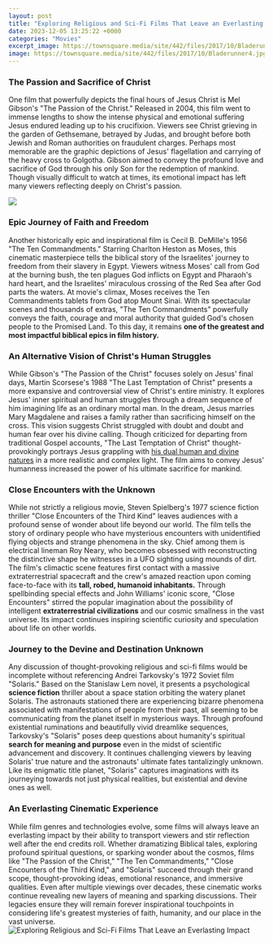 ```yaml
---
layout: post
title: "Exploring Religious and Sci-Fi Films That Leave an Everlasting Impact"
date: 2023-12-05 13:25:22 +0000
categories: "Movies"
excerpt_image: https://townsquare.media/site/442/files/2017/10/Bladerunner4.jpg?w=980&amp;q=75
image: https://townsquare.media/site/442/files/2017/10/Bladerunner4.jpg?w=980&amp;q=75
---
```


### The Passion and Sacrifice of Christ 
One film that powerfully depicts the final hours of Jesus Christ is Mel Gibson's "The Passion of the Christ." Released in 2004, this film went to immense lengths to show the intense physical and emotional suffering Jesus endured leading up to his crucifixion. Viewers see Christ grieving in the garden of Gethsemane, betrayed by Judas, and brought before both Jewish and Roman authorities on fraudulent charges. Perhaps most memorable are the graphic depictions of Jesus' flagellation and carrying of the heavy cross to Golgotha. Gibson aimed to convey the profound love and sacrifice of God through his only Son for the redemption of mankind. Though visually difficult to watch at times,  its emotional impact has left many viewers reflecting deeply on Christ's passion.

![](https://i.swncdn.com/media/800w/via/22638-dune-alon-amir-warner-brothers.jpg)
### Epic Journey of Faith and Freedom  
Another historically epic and inspirational film is Cecil B. DeMille's 1956 "The Ten Commandments." Starring Charlton Heston as Moses, this cinematic masterpiece tells the biblical story of the Israelites' journey to freedom from their slavery in Egypt. Viewers witness Moses' call from God at the burning bush, the ten plagues God inflicts on Egypt and Pharaoh's hard heart, and the Israelites' miraculous crossing of the Red Sea after God parts the waters. At movie's climax, Moses receives the Ten Commandments tablets from God atop Mount Sinai. With its spectacular scenes and thousands of extras, "The Ten Commandments" powerfully conveys the faith, courage and moral authority that guided God's chosen people to the Promised Land. To this day, it remains **one of the greatest and most impactful biblical epics in film history.**
### An Alternative Vision of Christ's Human Struggles
While Gibson's "The Passion of the Christ" focuses solely on Jesus' final days, Martin Scorsese's 1988 "The Last Temptation of Christ" presents a more expansive and controversial view of Christ's entire ministry. It explores Jesus' inner spiritual and human struggles through a dream sequence of him imagining life as an ordinary mortal man. In the dream, Jesus marries Mary Magdalene and raises a family rather than sacrificing himself on the cross. This vision suggests Christ struggled with doubt and doubt and human fear over his divine calling. Though criticized for departing from traditional Gospel accounts, "The Last Temptation of Christ" thought-provokingly portrays Jesus grappling with [his dual human and divine natures](https://vsmarts.github.io/tags/) in a more realistic and complex light. The film aims to convey Jesus' humanness increased the power of his ultimate sacrifice for mankind.
### Close Encounters with the Unknown 
While not strictly a religious movie, Steven Spielberg's 1977 science fiction thriller "Close Encounters of the Third Kind" leaves audiences with a profound sense of wonder about life beyond our world. The film tells the story of ordinary people who have mysterious encounters with unidentified flying objects and strange phenomena in the sky. Chief among them is electrical lineman Roy Neary, who becomes obsessed with reconstructing the distinctive shape he witnesses in a UFO sighting using mounds of dirt. The film's climactic scene features first contact with a massive extraterrestrial spacecraft and the crew's amazed reaction upon coming face-to-face with its **tall, robed, humanoid inhabitants.** Through spellbinding special effects and John Williams' iconic score, "Close Encounters" stirred the popular imagination about the possibility of intelligent **extraterrestrial civilizations** and our cosmic smallness in the vast universe. Its impact continues inspiring scientific curiosity and speculation about life on other worlds.
### Journey to the Devine and Destination Unknown  
Any discussion of thought-provoking religious and sci-fi films would be incomplete without referencing Andrei Tarkovsky's 1972 Soviet film "Solaris." Based on the Stanislaw Lem novel, it presents a psychological **science fiction** thriller about a space station orbiting the watery planet Solaris. The astronauts stationed there are experiencing bizarre phenomena associated with manifestations of people from their past, all seeming to be communicating from the planet itself in mysterious ways. Through profound existential ruminations and beautifully vivid dreamlike sequences, Tarkovsky's "Solaris" poses deep questions about humanity's spiritual **search for meaning and purpose** even in the midst of scientific advancement and discovery. It continues challenging viewers by leaving Solaris' true nature and the astronauts' ultimate fates tantalizingly unknown. Like its enigmatic title planet, "Solaris" captures imaginations with its journeying towards not just physical realities, but existential and devine ones as well.
### An Everlasting Cinematic Experience 
While film genres and technologies evolve, some films will always leave an everlasting impact by their ability to transport viewers and stir reflection well after the end credits roll. Whether dramatizing Biblical tales, exploring profound spiritual questions, or sparking wonder about the cosmos, films like "The Passion of the Christ," "The Ten Commandments," "Close Encounters of the Third Kind," and "Solaris" succeed through their grand scope, thought-provoking ideas, emotional resonance, and immersive qualities. Even after multiple viewings over decades, these cinematic works continue revealing new layers of meaning and sparking discussions. Their legacies ensure they will remain forever inspirational touchpoints in considering life's greatest mysteries of faith, humanity, and our place in the vast universe.
![Exploring Religious and Sci-Fi Films That Leave an Everlasting Impact](https://townsquare.media/site/442/files/2017/10/Bladerunner4.jpg?w=980&amp;q=75)